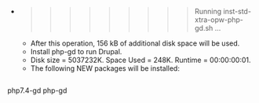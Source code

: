 * >>>>>>>>> Running inst-std-xtra-opw-php-gd.sh ...
  * After this operation, 156 kB of additional disk space will be used.
  * Install php-gd to run Drupal.
  * Disk size = 5037232K. Space Used = 248K. Runtime = 00:00:00:01.
  * The following NEW packages will be installed:
  ```bash
php7.4-gd php-gd
  ```
